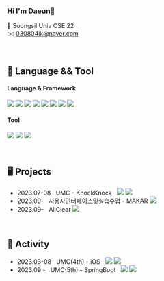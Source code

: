 ### Hi I'm Daeun👋
🏫 Soongsil Univ CSE 22
<br>
✉️ 030804jk@naver.com

<br>

🔎 Language && Tool
--------------
#### Language & Framework
<img src="https://img.shields.io/badge/C-A8B9CC?style=flat&logo=C&logoColor=white" /> <img src="https://img.shields.io/badge/Swift-F05138?style=flat&logo=Swift&logoColor=white" /> <img src="https://img.shields.io/badge/Python-3776AB?style=flat&logo=Python&logoColor=white" /> <img src="https://img.shields.io/badge/Java-007396?style=flat&logo=Java&logoColor=white" /> <img src="https://img.shields.io/badge/HTML5-E34F26?style=flat&logo=HTML5&logoColor=white" /> <img src="https://img.shields.io/badge/CSS3-1572B6?style=flat&logo=CSS3&logoColor=white" /> <img src="https://img.shields.io/badge/JavaScript-#F7DF1E?style=flat&logo=JavaScript&logoColor=white" /> <img src="https://img.shields.io/badge/Spring Boot-6DB33F?style=flat&logo=SpringBoot&logoColor=white" />

 #### Tool
  <img src="https://img.shields.io/badge/Xcode-147EFB?style=flat&logo=Xcode&logoColor=white" /> <img src="https://img.shields.io/badge/GitHub-181717?style=flat&logo=GitHub&logoColor=white" /> <img src="https://img.shields.io/badge/Android Studio-#3DDC84?style=flat&logo=AndroidStudio&logoColor=white" />

<br>

🖥️ Projects
--------------
- 2023.07-08 &nbsp; UMC - KnockKnock &nbsp; <img src="https://img.shields.io/badge/Swift-F05138?style=flat&logo=Swift&logoColor=white"/> <img src="https://img.shields.io/badge/Xcode-147EFB?style=flat&logo=Xcode&logoColor=white" />
- 2023.09- &nbsp; 사용자인터페이스및실습수업 - MAKAR <img src="https://img.shields.io/badge/Android Studio-#3DDC84?style=flat&logo=AndroidStudio&logoColor=white" />
- 2023.09- &nbsp; AllClear <img src="https://img.shields.io/badge/Spring Boot-6DB33F?style=flat&logo=SpringBoot&logoColor=white" />

<br>

💫 Activity
--------------
- 2023.03-08 &nbsp; UMC(4th) - iOS &nbsp; <img src="https://img.shields.io/badge/Swift-F05138?style=flat&logo=Swift&logoColor=white" />  <img src="https://img.shields.io/badge/Xcode-147EFB?style=flat&logo=Xcode&logoColor=white" />
- 2023.09 - &nbsp; UMC(5th) - SpringBoot &nbsp; <img src="https://img.shields.io/badge/Java-007396?style=flat&logo=Java&logoColor=white" /> <img src="https://img.shields.io/badge/Spring Boot-6DB33F?style=flat&logo=SpringBoot&logoColor=white" />


<br>
